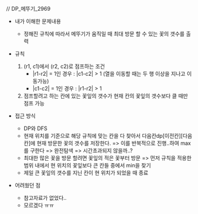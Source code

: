 // DP_메뚜기_2969

- 내가 이해한 문제내용
	- 정해진 규칙에 따라서 메뚜기가 움직일 때 최대 방문 할 수 있는 꽃의 갯수를 출력

- 규칙
	1. (r1, c1)에서 (r2, c2)로 점프하는 조건
		- |r1-r2| = 1인 경우 : |c1-c2| > 1  (열을 이동할 때는 두 행 이상을 지나고 이동가능)
		- |c1-c2| = 1인 경우 : |r1-r2| > 1
	1. 점프할려고 하는 칸에 있는 꽃잎의 갯수가 현재 칸의 꽃잎의 갯수보다 클 때만 점프 가능 


- 접근 방식
	- DP와 DFS
	- 현재 위치를 기준으로 해당 규칙에 맞는 칸을 다 찾아서 다음칸dp[이전칸][다음칸]에 현재 방문한 꽃의 갯수를 저장한다. => 이를 반복적으로 진행..하여 max를 구한다 => 완전탐색 => 시간초과되지 않을까..?
	- 최대한 많은 꽃을 방문 할려면 꽃잎의 적은 꽃부터 방문 => 먼저 규칙을 적용한 범위 내에서 현 위치의 꽃잎보다 큰 칸들 중에서 min을 찾기
	- 제일 큰 꽃잎의 갯수를 지닌 칸이 현 위치가 되었을 때 종료

- 어려웠던 점
	- 참고자료가 없었다.. 
	- 모르겠다 ㅠㅠ
	
